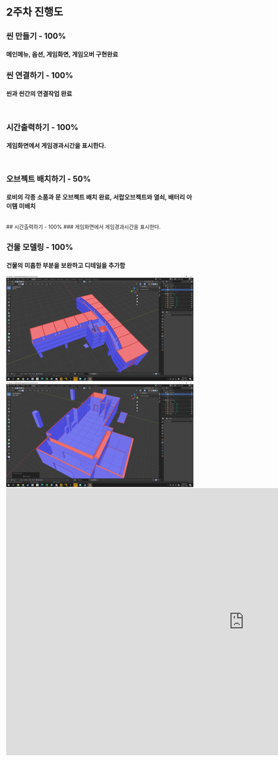 # 2주차 진행도
## 씬 만들기 - 100%
### 메인메뉴, 옵션, 게임화면, 게임오버 구현완료

## 씬 연결하기 - 100%
### 씬과 씬간의 연결작업 완료
<br>

## 시간출력하기 - 100%
### 게임화면에서 게임경과시간을 표시한다.
<br>

## 오브젝트 배치하기 - 50%
### 로비의 각종 소품과 문 오브젝트 배치 완료, 서랍오브젝트와 열쇠, 배터리 아이템 미배치
<br>
## 시간출력하기 - 100%
### 게임화면에서 게임경과시간을 표시한다.
<br>

## 건물 모델링 - 100%
### 건물의 미흡한 부분을 보완하고 디테일을 추가함
<img src = "./img/2주차모델링1.PNG" width = "700">
<img src = "./img/2주차모델링2.PNG" width = "700">



<iframe width="1280" height="720" src="https://www.youtube.com/embed/IIRFHcco83o" frameborder="0" allow="accelerometer; autoplay; clipboard-write; encrypted-media; gyroscope; picture-in-picture" allowfullscreen></iframe>
